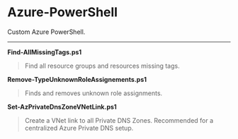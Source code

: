 # Azure-PowerShell
Custom Azure PowerShell. 

---

**Find-AllMissingTags.ps1**
> Find all resource groups and resources missing tags. 

**Remove-TypeUnknownRoleAssignements.ps1**
> Finds and removes unknown role assignments. 

**Set-AzPrivateDnsZoneVNetLink.ps1**
> Create a VNet link to all Private DNS Zones. Recommended for a centralized Azure Private DNS setup. 
